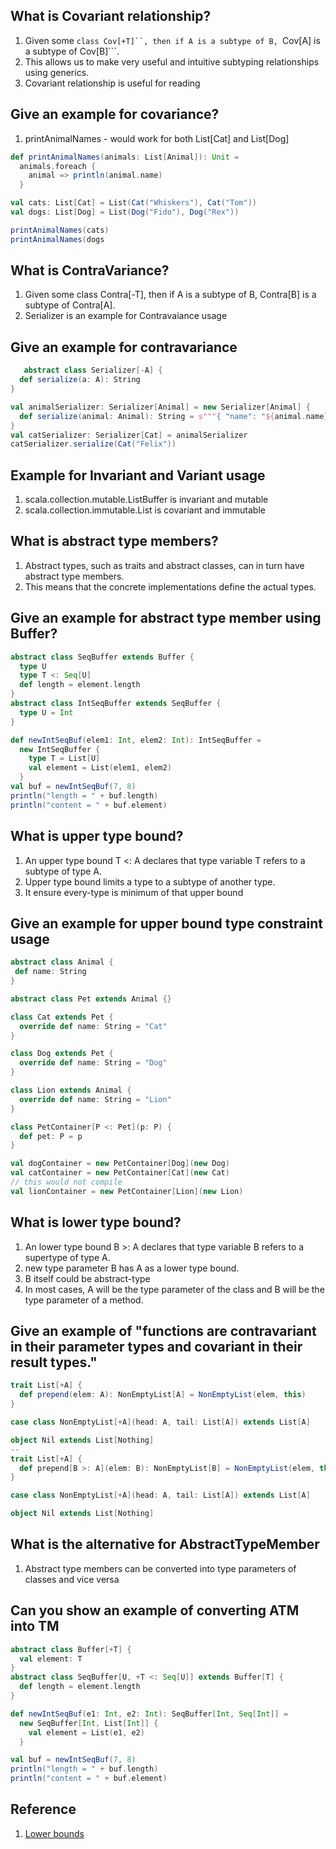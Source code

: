 ## What is Covariant relationship?
1. Given some ```class Cov[+T]``, then if A is a subtype of B, ```Cov[A] is a subtype of Cov[B]```.
2. This allows us to make very useful and intuitive subtyping relationships using generics.
3. Covariant relationship is useful for reading

## Give an example for covariance?
1. printAnimalNames - would work for both List[Cat] and List[Dog]
```scala
def printAnimalNames(animals: List[Animal]): Unit =
  animals.foreach {
    animal => println(animal.name)
  }

val cats: List[Cat] = List(Cat("Whiskers"), Cat("Tom"))
val dogs: List[Dog] = List(Dog("Fido"), Dog("Rex"))

printAnimalNames(cats)
printAnimalNames(dogs
```

## What is ContraVariance?
1. Given some class Contra[-T], then if A is a subtype of B, Contra[B] is a subtype of Contra[A].
2. Serializer is an example for Contravaiance usage

## Give an example for contravariance
```scala
   abstract class Serializer[-A] {
  def serialize(a: A): String
}

val animalSerializer: Serializer[Animal] = new Serializer[Animal] {
  def serialize(animal: Animal): String = s"""{ "name": "${animal.name}" }"""
}
val catSerializer: Serializer[Cat] = animalSerializer
catSerializer.serialize(Cat("Felix"))
```

## Example for Invariant and Variant usage
1. scala.collection.mutable.ListBuffer is invariant and mutable
2. scala.collection.immutable.List is covariant and immutable


## What is abstract type members?

1. Abstract types, such as traits and abstract classes, can in turn have abstract type members.
2. This means that the concrete implementations define the actual types.

## Give an example for abstract type member using Buffer?
```scala
abstract class SeqBuffer extends Buffer {
  type U
  type T <: Seq[U]
  def length = element.length
}
abstract class IntSeqBuffer extends SeqBuffer {
  type U = Int
}

def newIntSeqBuf(elem1: Int, elem2: Int): IntSeqBuffer =
  new IntSeqBuffer {
    type T = List[U]
    val element = List(elem1, elem2)
  }
val buf = newIntSeqBuf(7, 8)
println("length = " + buf.length)
println("content = " + buf.element)
```

## What is upper type bound?
1.  An upper type bound T <: A declares that type variable T refers to a subtype of type A.
2.  Upper type bound limits a type to a subtype of another type.
3.  It ensure every-type is minimum of that upper bound

## Give an example for upper bound type constraint usage

```scala
abstract class Animal {
 def name: String
}

abstract class Pet extends Animal {}

class Cat extends Pet {
  override def name: String = "Cat"
}

class Dog extends Pet {
  override def name: String = "Dog"
}

class Lion extends Animal {
  override def name: String = "Lion"
}

class PetContainer[P <: Pet](p: P) {
  def pet: P = p
}

val dogContainer = new PetContainer[Dog](new Dog)
val catContainer = new PetContainer[Cat](new Cat)
// this would not compile
val lionContainer = new PetContainer[Lion](new Lion)
```

## What is lower type bound?
1.  An lower type bound B >: A declares that type variable B refers to a supertype of type A.
2.  new type parameter B has A as a lower type bound.
3.  B itself could be abstract-type
4.  In most cases, A will be the type parameter of the class and B will be the type parameter of a method.


## Give an example of "functions are contravariant in their parameter types and covariant in their result types."

```scala
trait List[+A] {
  def prepend(elem: A): NonEmptyList[A] = NonEmptyList(elem, this)
}

case class NonEmptyList[+A](head: A, tail: List[A]) extends List[A]

object Nil extends List[Nothing]
--
trait List[+A] {
  def prepend[B >: A](elem: B): NonEmptyList[B] = NonEmptyList(elem, this)
}

case class NonEmptyList[+A](head: A, tail: List[A]) extends List[A]

object Nil extends List[Nothing]
```

## What is the alternative for AbstractTypeMember

1. Abstract type members can be converted into type parameters of classes and vice versa

## Can you show an example of converting ATM into TM

```scala
abstract class Buffer[+T] {
  val element: T
}
abstract class SeqBuffer[U, +T <: Seq[U]] extends Buffer[T] {
  def length = element.length
}

def newIntSeqBuf(e1: Int, e2: Int): SeqBuffer[Int, Seq[Int]] =
  new SeqBuffer[Int, List[Int]] {
    val element = List(e1, e2)
  }

val buf = newIntSeqBuf(7, 8)
println("length = " + buf.length)
println("content = " + buf.element)
```
## Reference
1. [Lower bounds](https://docs.scala-lang.org/tour/lower-type-bounds.html)
